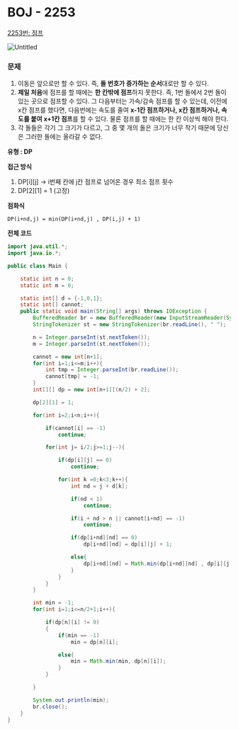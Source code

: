 # BOJ - 2253

[2253번: 점프](https://www.acmicpc.net/problem/2253)

![Untitled](https://user-images.githubusercontent.com/84346055/267987231-9eafc088-708f-4c74-840b-21569225a3e4.png)

### 문제

1. 이동은 앞으로만 할 수 있다. 즉, **돌 번호가 증가하는 순서**대로만 할 수 있다.
2. **제일 처음**에 점프를 할 때에는 **한 칸밖에 점프**하지 못한다. 즉, 1번 돌에서 2번 돌이 있는 곳으로 점프할 수 있다. 그 다음부터는 가속/감속 점프를 할 수 있는데, 이전에 x칸 점프를 했다면, 다음번에는 속도를 줄여 **x-1칸 점프하거나, x칸 점프하거나, 속도를 붙여 x+1칸 점프**를 할 수 있다. 물론 점프를 할 때에는 한 칸 이상씩 해야 한다.
3. 각 돌들은 각기 그 크기가 다르고, 그 중 몇 개의 돌은 크기가 너무 작기 때문에 당신은 그러한 돌에는 올라갈 수 없다.

**유형 : DP**

**접근 방식**

1. DP[i][j] → i번째 칸에 j칸 점프로 넘어온 경우 최소 점프 횟수
2. DP[2][1] = 1 (고정)

**점화식**

```
DP(i+nd,j) = min(DP(i+nd,j) , DP(i,j) + 1)
```

**전체 코드**

```java
import java.util.*;
import java.io.*;

public class Main {

    static int n = 0;
    static int m = 0;

    static int[] d = {-1,0,1};
    static int[] cannot;
    public static void main(String[] args) throws IOException {
        BufferedReader br = new BufferedReader(new InputStreamReader(System.in));
        StringTokenizer st = new StringTokenizer(br.readLine(), " ");

        n = Integer.parseInt(st.nextToken());
        m = Integer.parseInt(st.nextToken());

        cannot = new int[n+1];
        for(int i=1;i<=m;i++){
            int tmp = Integer.parseInt(br.readLine());
            cannot[tmp] = -1;
        }
        int[][] dp = new int[n+1][(n/2) + 2];

        dp[2][1] = 1;

        for(int i=2;i<n;i++){

            if(cannot[i] == -1)
                continue;

            for(int j= i/2;j>=1;j--){

                if(dp[i][j] == 0)
                    continue;

                for(int k =0;k<3;k++){
                    int nd = j + d[k];

                    if(nd < 1)
                        continue;

                    if(i + nd > n || cannot[i+nd] == -1)
                        continue;

                    if(dp[i+nd][nd] == 0)
                        dp[i+nd][nd] = dp[i][j] + 1;

                    else{
                        dp[i+nd][nd] = Math.min(dp[i+nd][nd] , dp[i][j] + 1);
                    }
                }
            }
        }

        int min = -1;
        for(int i=1;i<=n/2+1;i++){

            if(dp[n][i] != 0)
            {
                if(min == -1)
                    min = dp[n][i];

                else{
                    min = Math.min(min, dp[n][i]);
                }
            }

        }

        System.out.println(min);
        br.close();
    }
}
```
